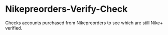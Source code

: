 # Nikepreorders-Verify-Check
Checks accounts purchased from Nikepreorders to see which are still Nike+ verified.

